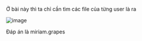 Ở bài này thì ta chỉ cần tìm các file của từng user là ra


![image](https://github.com/anhshidou/EHCCTFTraining/assets/120787381/c1efa73c-20b3-489e-9edf-a00b84a08da5)

Đáp án là miriam.grapes
